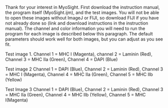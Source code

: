 Thank for your interest in MyoSight. First download the instruction manual, the program itself (MyoSight.ijm), and the test images. You will not be able to open these images without ImageJ or FIJI, so download FIJI if you have not already done so (link and download instructions in the instruction manual). The channel and color information you will need to run the program for each image is described below this paragraph. The default parameters should work well for both images, but you can adjust as you see fit. 

Test image 1.
Channel 1 = MHC I (Magenta),
channel 2 = Laminin (Red),
Channel 3 = MHC IIa (Green),
Channel 4 = DAPI (Blue)

Test image 2
Channel 1 = DAPI (Blue),
Channel 2 = Laminin (Red),
Channel 3 = MHC I (Magenta),
Channel 4 = MHC IIa (Green),
Channel 5 = MHC IIb (Yellow)

Test Image 3
Channel 1 = DAPI (Blue),
Channel 2 = Laminin (Red),
Channel 3 = MHC IIa (Green),
Channel 4 = MHC IIb (Yellow),
Channel 5 = MHC I(Magenta)

